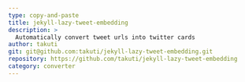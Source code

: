 ```yaml
---
type: copy-and-paste
title: jekyll-lazy-tweet-embedding
description: >
  Automatically convert tweet urls into twitter cards
author: takuti
git: git@github.com:takuti/jekyll-lazy-tweet-embedding.git
repository: https://github.com/takuti/jekyll-lazy-tweet-embedding
category: converter
---
```

